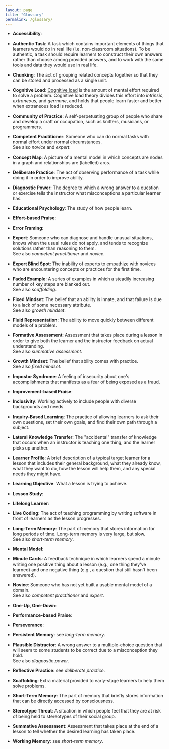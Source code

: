 ```yaml
---
layout: page
title: "Glossary"
permalink: /glossary/
---
```


*   **Accessibility**:

*   **Authentic Task**:
    A task which contains important elements of things that learners would
    do in real life (i.e. non-classroom situations).  To be authentic, a task should
    require learners to construct their own answers rather than choose
    among provided answers, and to work with the same tools and data
    they would use in real life.

*   **Chunking**:
    The act of grouping related concepts together so that they can be
    stored and processed as a single unit.

*   **Cognitive Load**:
    [Cognitive load][wikipedia-cognitive-load] is the amount of mental
    effort required to solve a problem.  Cognitive load theory divides
    this effort into *intrinsic*, *extraneous*, and *germane*, and holds
    that people learn faster and better when extraneous load is reduced.

*   **Community of Practice**:
    A self-perpetuating group of people who share and develop a craft or
    occupation, such as knitters, musicians, or programmers.

*   **Competent Practitioner**:
    Someone who can do normal tasks with normal effort under normal
    circumstances.
    <br>
    See also *novice* and *expert*.

*   **Concept Map**:
    A picture of a mental model in which concepts are nodes in a graph
    and relationships are (labelled) arcs.

*   **Deliberate Practice**:
    The act of observing performance of a task while doing it in order to
    improve ability.

*   **Diagnostic Power**:
    The degree to which a wrong answer to a question or exercise tells the
    instructor what misconceptions a particular learner has.

*   **Educational Psychology**:
    The study of how people learn.
    <br>

*   **Effort-based Praise**:

*   **Error Framing**:

*   **Expert**:
    Someone who can diagnose and handle unusual situations, knows when the
    usual rules do not apply, and tends to recognize solutions rather than
    reasoning to them.
    <br>
    See also *competent practitioner* and *novice*.

*   **Expert Blind Spot**:
    The inability of experts to empathize with novices who are
    encountering concepts or practices for the first time.

*   **Faded Example**:
    A series of examples in which a steadily increasing number of key
    steps are blanked out.
    <br>
    See also *scaffolding*.

*   **Fixed Mindset**:
    The belief that an ability is innate, and that failure is due to a
    lack of some necessary attribute.
    <br>
    See also *growth mindset*.

*   **Fluid Representation**:
    The ability to move quickly between different models of a problem.

*   **Formative Assessment**:
    Assessment that takes place during a lesson in order to give both the
    learner and the instructor feedback on actual understanding.
    <br>
    See also *summative assessment*.

*   **Growth Mindset**:
    The belief that ability comes with practice.
    <br>
    See also *fixed mindset*.

*   **Impostor Syndrome**:
    A feeling of insecurity about one's accomplishments that manifests as
    a fear of being exposed as a fraud.

*   **Improvement-based Praise**:

*   **Inclusivity**:
    Working actively to include people with diverse backgrounds and needs.

*   **Inquiry-Based Learning**:
    The practice of allowing learners to ask their own questions, set
    their own goals, and find their own path through a subject.

*   **Lateral Knowledge Transfer**:
    The "accidental" transfer of knowledge that occurs when an instructor
    is teaching one thing, and the learner picks up another.

*   **Learner Profile**:
    A brief description of a typical target learner for a lesson that
    includes their general background, what they already know, what they
    want to do, how the lesson will help them, and any special needs they
    might have.

*   **Learning Objective**:
    What a lesson is trying to achieve.

*   **Lesson Study**:

*   **Lifelong Learner**:

*   **Live Coding**:
    The act of teaching programming by writing software in front of
    learners as the lesson progresses.

*   **Long-Term Memory**:
    The part of memory that stores information for long periods of time.
    Long-term memory is very large, but slow.
    <br>
    See also *short-term memory*.

*   **Mental Model**:


*   **Minute Cards**:
    A feedback technique in which learners spend a minute writing one
    positive thing about a lesson (e.g., one thing they've learned) and
    one negative thing (e.g., a question that still hasn't been answered).

*   **Novice**:
    Someone who has not yet built a usable mental model of a domain.
    <br>
    See also *competent practitioner* and *expert*.

*   **One-Up, One-Down**:

*   **Performance-based Praise**:

*   **Perseverance**:

*   **Persistent Memory**:
    see *long-term memory*.

*   **Plausible Distractor**:
    A wrong answer to a multiple-choice question that will seem to some students to be correct due to a misconception they hold.
    <br>
    See also *diagnostic power*.

*   **Reflective Practice**:
    see *deliberate practice*.

*   **Scaffolding**:
    Extra material provided to early-stage learners to help them solve problems.

*   **Short-Term Memory**:
    The part of memory that briefly stores information that can be
    directly accessed by consciousness.

*   **Stereotype Threat**:
    A situation in which people feel that they are at risk of being held
    to stereotypes of their social group.

*   **Summative Assessment**:
    Assessment that takes place at the end of a lesson to tell whether the
    desired learning has taken place.

*   **Working Memory**:
    see *short-term memory*.

[wikipedia-cognitive-load]: https://en.wikipedia.org/wiki/Cognitive_load
